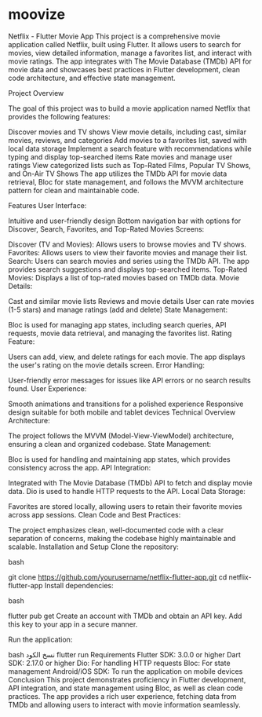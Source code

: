 # moovize

Netflix - Flutter Movie App This project is a comprehensive movie application called Netflix, built using Flutter. It allows users to search for movies, view detailed information, manage a favorites list, and interact with movie ratings. The app integrates with The Movie Database (TMDb) API for movie data and showcases best practices in Flutter development, clean code architecture, and effective state management.

Project Overview

The goal of this project was to build a movie application named Netflix that provides the following features:

Discover movies and TV shows View movie details, including cast, similar movies, reviews, and categories Add movies to a favorites list, saved with local data storage Implement a search feature with recommendations while typing and display top-searched items Rate movies and manage user ratings View categorized lists such as Top-Rated Films, Popular TV Shows, and On-Air TV Shows The app utilizes the TMDb API for movie data retrieval, Bloc for state management, and follows the MVVM architecture pattern for clean and maintainable code.

Features User Interface:

Intuitive and user-friendly design Bottom navigation bar with options for Discover, Search, Favorites, and Top-Rated Movies Screens:

Discover (TV and Movies): Allows users to browse movies and TV shows. Favorites: Allows users to view their favorite movies and manage their list. Search: Users can search movies and series using the TMDb API. The app provides search suggestions and displays top-searched items. Top-Rated Movies: Displays a list of top-rated movies based on TMDb data. Movie Details:

Cast and similar movie lists Reviews and movie details User can rate movies (1-5 stars) and manage ratings (add and delete) State Management:

Bloc is used for managing app states, including search queries, API requests, movie data retrieval, and managing the favorites list. Rating Feature:

Users can add, view, and delete ratings for each movie. The app displays the user's rating on the movie details screen. Error Handling:

User-friendly error messages for issues like API errors or no search results found. User Experience:

Smooth animations and transitions for a polished experience Responsive design suitable for both mobile and tablet devices Technical Overview Architecture:

The project follows the MVVM (Model-View-ViewModel) architecture, ensuring a clean and organized codebase. State Management:

Bloc is used for handling and maintaining app states, which provides consistency across the app. API Integration:

Integrated with The Movie Database (TMDb) API to fetch and display movie data. Dio is used to handle HTTP requests to the API. Local Data Storage:

Favorites are stored locally, allowing users to retain their favorite movies across app sessions. 
Clean Code and Best Practices:

The project emphasizes clean, well-documented code with a clear separation of concerns, making the codebase highly maintainable and scalable. Installation and Setup Clone the repository:

bash

git clone https://github.com/yourusername/netflix-flutter-app.git cd netflix-flutter-app Install dependencies:

bash

flutter pub get Create an account with TMDb and obtain an API key. Add this key to your app in a secure manner.

Run the application:

bash نسخ الكود flutter run Requirements Flutter SDK: 3.0.0 or higher Dart SDK: 2.17.0 or higher Dio: For handling HTTP requests Bloc: For state management Android/iOS SDK: To run the application on mobile devices Conclusion This project demonstrates proficiency in Flutter development, API integration, and state management using Bloc, as well as clean code practices. The app provides a rich user experience, fetching data from TMDb and allowing users to interact with movie information seamlessly.
